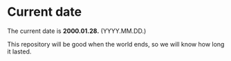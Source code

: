 # Current date

The current date is **2000.01.28.** (YYYY.MM.DD.)

This repository will be good when the world ends, so we will know how long it lasted.